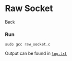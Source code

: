 # Raw Socket

[Back](../../../)

### Run
```
sudo gcc raw_socket.c
```
Output can be found in [```log.txt```](/log.txt/)
